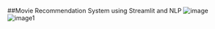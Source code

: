 ##Movie Recommendation System using Streamlit and NLP
![image](https://user-images.githubusercontent.com/102204411/235168767-3ff2dfb7-82d2-4f2f-b278-62bf3436e5a2.png)
![image1](https://user-images.githubusercontent.com/102204411/235169044-2a884f6b-00e6-4ab7-8ca2-4407670e4819.png)

